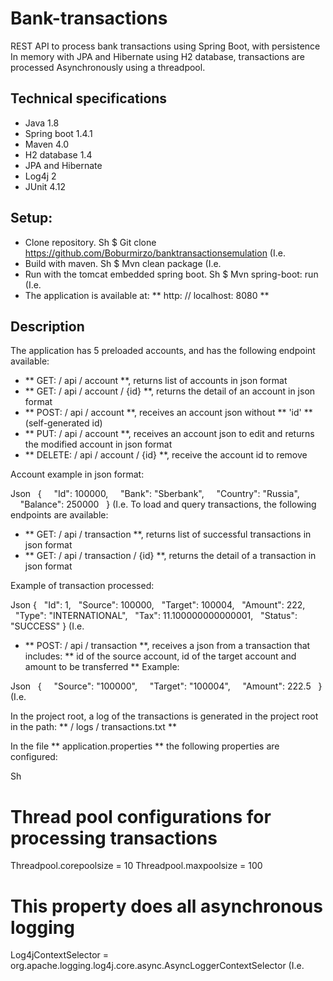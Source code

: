 # Bank-transactions
REST API to process bank transactions using Spring Boot, with persistence
In memory with JPA and Hibernate using H2 database, transactions are processed
Asynchronously using a threadpool.


## Technical specifications
- Java 1.8
- Spring boot 1.4.1
- Maven 4.0
- H2 database 1.4
- JPA and Hibernate
- Log4j 2
- JUnit 4.12


## Setup:

- Clone repository.
Sh
$ Git clone https://github.com/Boburmirzo/banktransactionsemulation
(I.e.
- Build with maven.
Sh
$ Mvn clean package
(I.e.
- Run with the tomcat embedded spring boot.
Sh
$ Mvn spring-boot: run
(I.e.
- The application is available at: ** http: // localhost: 8080 **

## Description
The application has 5 preloaded accounts, and has the following endpoint available:

- ** GET: / api / account **, returns list of accounts in json format
- ** GET: / api / account / {id} **, returns the detail of an account in json format
- ** POST: / api / account **, receives an account json without ** 'id' ** (self-generated id)
- ** PUT: / api / account **, receives an account json to edit and returns the modified account in json format
- ** DELETE: / api / account / {id} **, receive the account id to remove

Account example in json format:

Json
  {
    "Id": 100000,
    "Bank": "Sberbank",
    "Country": "Russia",
    "Balance": 250000
  }
(I.e.
To load and query transactions, the following endpoints are available:

- ** GET: / api / transaction **, returns list of successful transactions in json format
- ** GET: / api / transaction / {id} **, returns the detail of a transaction in json format

Example of transaction processed:

Json
{
  "Id": 1,
  "Source": 100000,
  "Target": 100004,
  "Amount": 222,
  "Type": "INTERNATIONAL",
  "Tax": 11.100000000000001,
  "Status": "SUCCESS"
}
(I.e.

- ** POST: / api / transaction **, receives a json from a transaction that includes:
** id of the source account, id of the target account and amount to be transferred ** Example:

Json
  {
    "Source": "100000",
    "Target": "100004",
    "Amount": 222.5
  }
(I.e.

In the project root, a log of the transactions is generated in the project root in the path: ** / logs / transactions.txt **

In the file ** application.properties ** the following properties are configured:

Sh
# Thread pool configurations for processing transactions
Threadpool.corepoolsize = 10
Threadpool.maxpoolsize = 100

# This property does all asynchronous logging
Log4jContextSelector = org.apache.logging.log4j.core.async.AsyncLoggerContextSelector
(I.e.